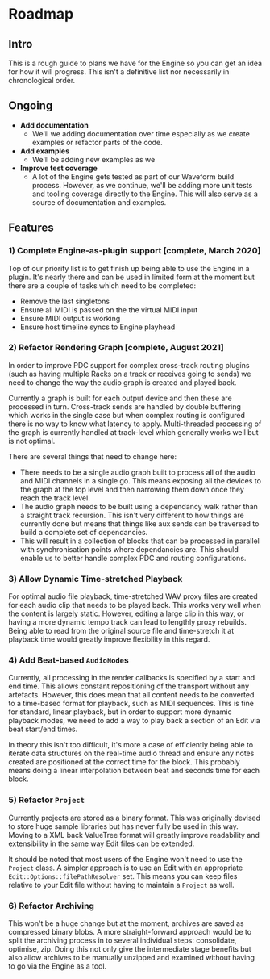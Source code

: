 # Roadmap

## Intro
This is a rough guide to plans we have for the Engine so you can get an idea for how it will progress. This isn't a definitive list nor necessarily in chronological order.

## Ongoing
- **Add documentation**
  - We'll we adding documentation over time especially as we create examples or refactor parts of the code.
- **Add examples**
  - We'll be adding new examples as we
- **Improve test coverage**
  - A lot of the Engine gets tested as part of our Waveform build process. However, as we continue, we'll be adding more unit tests and tooling coverage directly to the Engine. This will also serve as a source of documentation and examples.

## Features
### 1) Complete Engine-as-plugin support [complete, March 2020]
Top of our priority list is to get finish up being able to use the Engine in a plugin. It's nearly there and can be used in limited form at the moment but there are a couple of tasks which need to be completed:
- Remove the last singletons
- Ensure all MIDI is passed on the the virtual MIDI input
- Ensure MIDI output is working
- Ensure host timeline syncs to Engine playhead

### 2) Refactor Rendering Graph [complete, August 2021]
In order to improve PDC support for complex cross-track routing plugins (such as having multiple Racks on a track or receives going to sends) we need to change the way the audio graph is created and played back.

Currently a graph is built for each output device and then these are processed in turn. Cross-track sends are handled by double buffering which works in the single case but when complex routing is configured there is no way to know what latency to apply.
Multi-threaded processing of the graph is currently handled at track-level which generally works well but is not optimal.

There are several things that need to change here:
- There needs to be a single audio graph built to process all of the audio and MIDI channels in a single go. This means exposing all the devices to the graph at the top level and then narrowing them down once they reach the track level.
- The audio graph needs to be built using a dependancy walk rather than a straight track recursion. This isn't very different to how things are currently done but means that things like aux sends can be traversed to build a complete set of dependancies.
- This will result in a collection of blocks that can be processed in parallel with synchronisation points where dependancies are. This should enable us to better handle complex PDC and routing configurations.

### 3) Allow Dynamic Time-stretched Playback
For optimal audio file playback, time-stretched WAV proxy files are created for each audio clip that needs to be played back. This works very well when the content is largely static. However, editing a large clip in this way, or having a more dynamic tempo track can lead to lengthly proxy rebuilds. Being able to read from the original source file and time-stretch it at playback time would greatly improve flexibility in this regard.

### 4) Add Beat-based `AudioNode`s
Currently, all processing in the render callbacks is specified by a start and end time. This allows constant repositioning of the transport without any artefacts. However, this does mean that all content needs to be converted to a time-based format for playback, such as MIDI sequences. This is fine for standard, linear playback, but in order to support more dynamic playback modes, we need to add a way to play back a section of an Edit via beat start/end times.

In theory this isn't too difficult, it's more a case of efficiently being able to iterate data structures on the real-time audio thread and ensure any notes created are positioned at the correct time for the block. This probably means doing a linear interpolation between beat and seconds time for each block.

### 5) Refactor `Project`
Currently projects are stored as a binary format. This was originally devised to store huge sample libraries but has never fully be used in this way. Moving to a XML back ValueTree format will greatly improve readability and extensibility in the same way Edit files can be extended.

It should be noted that most users of the Engine won't need to use the `Project` class. A simpler approach is to use an Edit with an appropriate `Edit::Options::filePathResolver` set. This means you can keep files relative to your Edit file without having to maintain a `Project` as well.

### 6) Refactor Archiving
This won't be a huge change but at the moment, archives are saved as compressed binary blobs. A more straight-forward approach would be to split the archiving process in to several individual steps: consolidate, optimise, zip.
Doing this not only give the intermediate stage benefits but also allow archives to be manually unzipped and examined without having to go via the Engine as a tool.
